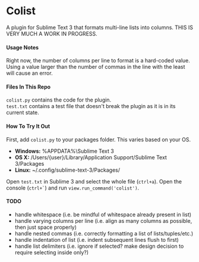 # Colist
A plugin for Sublime Text 3 that formats multi-line lists into columns.
THIS IS VERY MUCH A WORK IN PROGRESS.

#### Usage Notes
Right now, the number of columns per line to format is a hard-coded value. Using a value larger than the number of commas in the line with the least will cause an error.

#### Files In This Repo
`colist.py` contains the code for the plugin.   
`test.txt` contains a test file that doesn't break the plugin as it is in its current state.

#### How To Try It Out
First, add `colist.py` to your packages folder. This varies based on your OS.

* **Windows:** %APPDATA%\Sublime Text 3
* **OS X:** /Users/{user}/Library/Application Support/Sublime Text 3/Packages
* **Linux:** ~/.config/sublime-text-3/Packages/

Open `test.txt` in Sublime 3 and select the whole file (`ctrl+a`). Open the console (``` ctrl+` ```) and run `view.run_command('colist')`.

#### TODO
* handle whitespace (i.e. be mindful of whitespace already present in list)
* handle varying columns per line (i.e. align as many columns as possible, then just space properly)
* handle nested commas (i.e. correctly formatting a list of lists/tuples/etc.)
* handle indentation of list (i.e. indent subsequent lines flush to first)
* handle list delimiters (i.e. ignore if selected? make design decision to require selecting inside only?)
